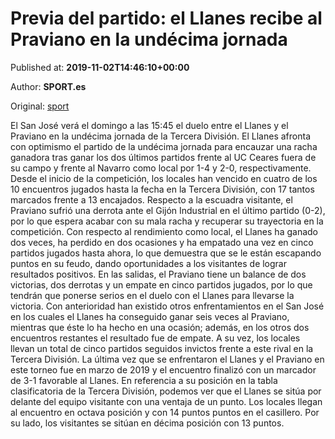 
# Previa del partido: el Llanes recibe al Praviano en la undécima jornada

Published at: **2019-11-02T14:46:10+00:00**

Author: **SPORT.es**

Original: [sport](https://www.sport.es/es/noticias/tercera-division/previa-del-partido-el-llanes-recibe-al-praviano-en-la-undecima-jornada-7711568)

El San José verá el domingo a las 15:45 el duelo entre el Llanes y el Praviano en la undécima jornada de la Tercera División.
El Llanes afronta con optimismo el partido de la undécima jornada para encauzar una racha ganadora tras ganar los dos últimos partidos frente al UC Ceares fuera de su campo y frente al Navarro como local por 1-4 y 2-0, respectivamente. Desde el inicio de la competición, los locales han vencido en cuatro de los 10 encuentros jugados hasta la fecha en la Tercera División, con 17 tantos marcados frente a 13 encajados.
Respecto a la escuadra visitante, el Praviano sufrió una derrota ante el Gijón Industrial en el último partido (0-2), por lo que espera acabar con su mala racha y recuperar su trayectoria en la competición.
Con respecto al rendimiento como local, el Llanes ha ganado dos veces, ha perdido en dos ocasiones y ha empatado una vez en cinco partidos jugados hasta ahora, lo que demuestra que se le están escapando puntos en su feudo, dando oportunidades a los visitantes de lograr resultados positivos. En las salidas, el Praviano tiene un balance de dos victorias, dos derrotas y un empate en cinco partidos jugados, por lo que tendrán que ponerse serios en el duelo con el Llanes para llevarse la victoria.
Con anterioridad han existido otros enfrentamientos en el San José en los cuales el Llanes ha conseguido ganar seis veces al Praviano, mientras que éste lo ha hecho en una ocasión; además, en los otros dos encuentros restantes el resultado fue de empate. A su vez, los locales llevan un total de cinco partidos seguidos invictos frente a este rival en la Tercera División. La última vez que se enfrentaron el Llanes y el Praviano en este torneo fue en marzo de 2019 y el encuentro finalizó con un marcador de 3-1 favorable al Llanes.
En referencia a su posición en la tabla clasificatoria de la Tercera División, podemos ver que el Llanes se sitúa por delante del equipo visitante con una ventaja de un punto. Los locales llegan al encuentro en octava posición y con 14 puntos puntos en el casillero. Por su lado, los visitantes se sitúan en décima posición con 13 puntos.
